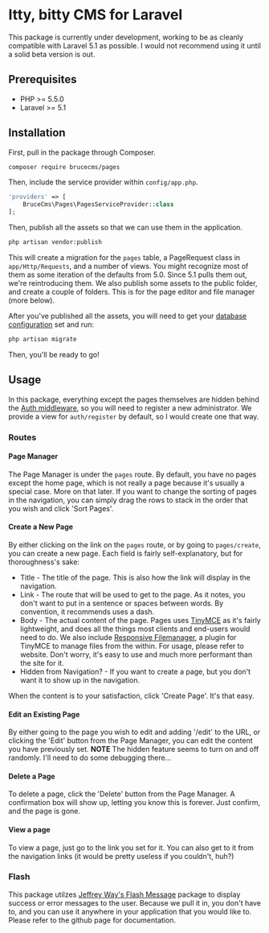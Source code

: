 # Itty, bitty CMS for Laravel

This package is currently under development, working to be as cleanly compatible with Laravel 5.1 as possible. I would not recommend using it until a solid beta version is out.

## Prerequisites

* PHP >= 5.5.0
* Laravel >= 5.1 

## Installation

First, pull in the package through Composer.

```bash
composer require brucecms/pages
```

Then, include the service provider within `config/app.php`.

```php
'providers' => [
    BruceCms\Pages\PagesServiceProvider::class
];
```

Then, publish all the assets so that we can use them in the application.

```bash
php artisan vendor:publish
```

This will create a migration for the `pages` table, a PageRequest class in `app/Http/Requests`, and a number of views. You might recognize most of them as some iteration of the defaults from 5.0. Since 5.1 pulls them out, we're reintroducing them. We also publish some assets to the public folder, and create a couple of folders. This is for the page editor and file manager (more below).

After you've published all the assets, you will need to get your [database configuration](http://laravel.com/docs/5.1/database) set and run:

```bash
php artisan migrate
```

Then, you'll be ready to go!

## Usage

In this package, everything except the pages themselves are hidden behind the [Auth middleware](http://laravel.com/docs/5.1/authentication#protecting-routes), so you will need to register a new administrator. We provide a view for `auth/register` by default, so I would create one that way.

### Routes

#### Page Manager
The Page Manager is under the `pages` route. By default, you have no pages except the home page, which is not really a page because it's usually a special case. More on that later. If you want to change the sorting of pages in the navigation, you can simply drag the rows to stack in the order that you wish and click 'Sort Pages'.

#### Create a New Page
By either clicking on the link on the `pages` route, or by going to `pages/create`, you can create a new page. Each field is fairly self-explanatory, but for thoroughness's sake:
* Title - The title of the page. This is also how the link will display in the navigation.
* Link - The route that will be used to get to the page. As it notes, you don't want to put in a sentence or spaces between words. By convention, it recommends uses a dash.
* Body - The actual content of the page. Pages uses [TinyMCE](http://www.tinymce.com/) as it's fairly lightweight, and does all the things most clients and end-users would need to do. We also include [Responsive Filemanager](http://www.responsivefilemanager.com/), a plugin for TinyMCE to manage files from the within. For usage, please refer to website. Don't worry, it's easy to use and much more performant than the site for it.
* Hidden from Navigation? - If you want to create a page, but you don't want it to show up in the navigation.

When the content is to your satisfaction, click 'Create Page'. It's that easy.

#### Edit an Existing Page
By either going to the page you wish to edit and adding '/edit' to the URL, or clicking the 'Edit' button from the Page Manager, you can edit the content you have previously set.
**NOTE** The hidden feature seems to turn on and off randomly. I'll need to do some debugging there...

#### Delete a Page
To delete a page, click the 'Delete' button from the Page Manager. A confirmation box will show up, letting you know this is forever. Just confirm, and the page is gone.

#### View a page
To view a page, just go to the link you set for it. You can also get to it from the navigation links (it would be pretty useless if you couldn't, huh?)

### Flash

This package utilzes [Jeffrey Way's Flash Message](https://github.com/laracasts/flash) package to display success or error messages to the user. Because we pull it in, you don't have to, and you can use it anywhere in your application that you would like to. Please refer to the github page for documentation.